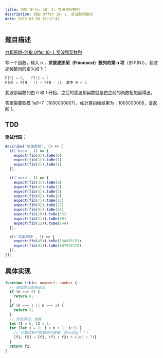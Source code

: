 ```yaml
---
title: 剑指 Offer 10- I. 斐波那契数列
description: 剑指 Offer 10- I. 斐波那契数列
date: 2022-04-08 19:17:41
---
```



## 题目描述

[力扣原题-剑指 Offer 10- I. 斐波那契数列](https://leetcode-cn.com/problems/reverse-string/)

写一个函数，输入 n ，**求斐波那契（Fibonacci）数列的第 n 项**（即 F(N)）。斐波那契数列的定义如下：

```js
F(0) = 0,   F(1) = 1
F(N) = F(N - 1) + F(N - 2), 其中 N > 1.
```

斐波那契数列由 0 和 1 开始，之后的斐波那契数就是由之前的两数相加而得出。

<span class="font-bold text-red-600">答案需要取模 1e9+7（1000000007），如计算初始结果为：1000000008，请返回 1。</span>

## TDD

<strong>测试代码：</strong>

```ts
describe('斐波那契', () => {
  it('base', () => {
    expect(fib(0)).toBe(0)
    expect(fib(1)).toBe(1)
    expect(fib(2)).toBe(1)
  });

  it('more', () => {
    expect(fib(3)).toBe(2)
    expect(fib(4)).toBe(3)
    expect(fib(5)).toBe(5)
    expect(fib(6)).toBe(8)
    expect(fib(7)).toBe(13)
    expect(fib(8)).toBe(21)
    expect(fib(9)).toBe(34)
    expect(fib(10)).toBe(55)
    expect(fib(11)).toBe(89)
    expect(fib(12)).toBe(144)
  });

  it('溢出取模', () => {
    expect(fib(45)).toBe(134903163)
    expect(fib(81)).toBe(107920472)
  });
});
```

## 具体实现

```ts
function fib(n: number): number {
  // 基础情况直接返回
  if (n === 0) {
    return 0;
  }
  if (n === 1 || n === 2) {
    return 1;
  }
  // 其他情况，递推
  let f1 = 0, f2 = 1;
  for (let i = 2; i < n + 1; i++) {
    // 计算过程中就要进行取模，防止溢出！！！
    [f1, f2] = [f2, (f1 + f2) % (1e9 + 7)]
  }
  return f2;
}
```